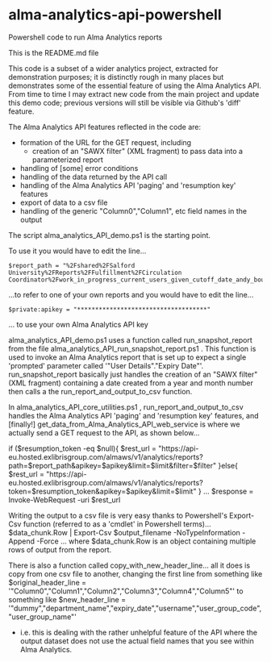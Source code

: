 # alma-analytics-api-powershell

Powershell code to run Alma Analytics reports

This is the README.md file


This code is a subset of a wider analytics project, extracted for demonstration purposes; it is distinctly rough in many places but demonstrates some of the essential feature of using the Alma Analytics API.  From time to time I may extract new code from the main project and update this demo code; previous versions will still be visible via Github's 'diff' feature.

The Alma Analytics API features reflected in the code are:
- formation of the URL for the GET request, including
  - creation of an "SAWX filter" (XML fragment) to pass data into a parameterized report
- handling of [some] error conditions
- handling of the data returned by the API call
- handling of the Alma Analytics API 'paging' and 'resumption key' features
- export of data to a csv file
- handling of the generic "Column0","Column1", etc field names in the output


The script alma_analytics_API_demo.ps1 is the starting point.

To use it you would have to edit the line...
```
$report_path = "%2Fshared%2FSalford University%2FReports%2FFulfillment%2FCirculation Coordinator%2Fwork_in_progress_current_users_given_cutoff_date_andy_bourne"
```
...to refer to one of your own reports and you would have to edit the line...
```
$private:apikey = "************************************"
```
... to use your own Alma Analytics API key

alma_analytics_API_demo.ps1 uses a function called run_snapshot_report from the file alma_analytics_API_run_snapshot_report.ps1 . 
This function is used to invoke an Alma Analytics report that is set up to expect a single 'prompted' parameter called '"User Details"."Expiry Date"'. 
run_snapshot_report basically just handles the creation of an "SAWX filter" (XML fragment) containing a date created from a year and month number then calls a the run_report_and_output_to_csv  function.

In alma_analytics_API_core_utilities.ps1 ,
run_report_and_output_to_csv  handles the Alma Analytics API 'paging' and 'resumption key' features, and
[finally!] get_data_from_Alma_Analytics_API_web_service is where we actually send a GET request to the API, as shown below...

if ($resumption_token -eq $null){
   $rest_url = "https://api-eu.hosted.exlibrisgroup.com/almaws/v1/analytics/reports?path=$report_path&apikey=$apikey&limit=$limit&filter=$filter"
}else{
   $rest_url = "https://api-eu.hosted.exlibrisgroup.com/almaws/v1/analytics/reports?token=$resumption_token&apikey=$apikey&limit=$limit"
}
...
$response = Invoke-WebRequest -uri $rest_url


Writing the output to a csv file is very easy thanks to Powershell's Export-Csv function (referred to as a 'cmdlet' in Powershell terms)...
$data_chunk.Row | Export-Csv $output_filename -NoTypeInformation -Append -Force
... where $data_chunk.Row is an object containing multiple rows of output from the report.


There is also a function called copy_with_new_header_line...
all it does is copy from one csv file to another, changing the first line from something like
$original_header_line = '"Column0","Column1","Column2","Column3","Column4","Column5"'
to something like
$new_header_line = '"dummy","department_name","expiry_date","username","user_group_code","user_group_name"'
- i.e. this is dealing with the rather unhelpful feature of the API where the output dataset does not use the actual field names that you see within Alma Analytics.



